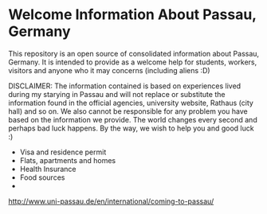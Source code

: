 # Welcome Information About Passau, Germany
This repository is an open source of consolidated information about Passau, Germany. It is intended to provide as a welcome help for students, workers, visitors and anyone who it may concerns (including aliens :D)

DISCLAIMER: The information contained is based on experiences lived during my starying in Passau and will not replace or substitute the information found in the official agencies, university website, Rathaus (city hall) and so on. We also cannot be responsible for any problem you have based on the information we provide. The world changes every second and perhaps bad luck happens. By the way, we wish to help you and good luck :) 

- Visa and residence permit
- Flats, apartments and homes
- Health Insurance
- Food sources
- 

http://www.uni-passau.de/en/international/coming-to-passau/
